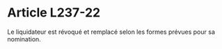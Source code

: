 # Article L237-22

Le liquidateur est révoqué et remplacé selon les formes prévues pour sa nomination.
